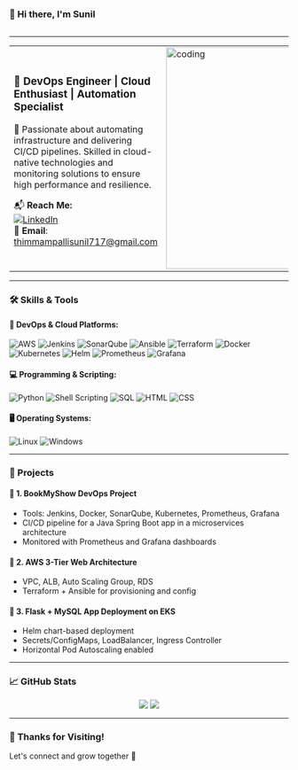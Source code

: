 ### 👋 Hi there, I'm **Sunil**

<p align="center">
  <img https://img.freepik.com/free-photo/person-playing-3d-video-games-device_23-2151005751.jpg
 />
</p>

---

<table>
<tr>
<td>

### 🚀 DevOps Engineer | Cloud Enthusiast | Automation Specialist

🔧 Passionate about automating infrastructure and delivering CI/CD pipelines. Skilled in cloud-native technologies and monitoring solutions to ensure high performance and resilience.

📬 **Reach Me:**  
[![LinkedIn](https://img.shields.io/badge/LinkedIn-blue?style=flat&logo=linkedin)](https://www.linkedin.com/in/thimmampallisunil)  
📧 **Email**: thimmampallisunil717@gmail.com

</td>
<td>
  <img src="https://github.com/suneel-717/suneel-717/blob/main/34940c13-3802-4a16-a1a8-d6d88125ffad.png" alt="coding" width="400px" />
</td>
</tr>
</table>

---

### 🛠️ Skills & Tools

#### 🚀 DevOps & Cloud Platforms:
![AWS](https://img.shields.io/badge/AWS-232F3E?style=for-the-badge&logo=amazon-aws&logoColor=white)
![Jenkins](https://img.shields.io/badge/Jenkins-D24939?style=for-the-badge&logo=jenkins&logoColor=white)
![SonarQube](https://img.shields.io/badge/SonarQube-4E9BCD?style=for-the-badge&logo=sonarqube&logoColor=white)
![Ansible](https://img.shields.io/badge/Ansible-EE0000?style=for-the-badge&logo=ansible&logoColor=white)
![Terraform](https://img.shields.io/badge/Terraform-623CE4?style=for-the-badge&logo=terraform&logoColor=white)
![Docker](https://img.shields.io/badge/Docker-2496ED?style=for-the-badge&logo=docker&logoColor=white)
![Kubernetes](https://img.shields.io/badge/Kubernetes-326CE5?style=for-the-badge&logo=kubernetes&logoColor=white)
![Helm](https://img.shields.io/badge/Helm-0F1689?style=for-the-badge&logo=helm&logoColor=white)
![Prometheus](https://img.shields.io/badge/Prometheus-E6522C?style=for-the-badge&logo=prometheus&logoColor=white)
![Grafana](https://img.shields.io/badge/Grafana-F46800?style=for-the-badge&logo=grafana&logoColor=white)

#### 💻 Programming & Scripting:
![Python](https://img.shields.io/badge/Python-3776AB?style=for-the-badge&logo=python&logoColor=white)
![Shell Scripting](https://img.shields.io/badge/Shell-4EAA25?style=for-the-badge&logo=gnu-bash&logoColor=white)
![SQL](https://img.shields.io/badge/SQL-4479A1?style=for-the-badge&logo=postgresql&logoColor=white)
![HTML](https://img.shields.io/badge/HTML5-E34F26?style=for-the-badge&logo=html5&logoColor=white)
![CSS](https://img.shields.io/badge/CSS3-1572B6?style=for-the-badge&logo=css3&logoColor=white)

#### 🖥️ Operating Systems:
![Linux](https://img.shields.io/badge/Linux-FCC624?style=for-the-badge&logo=linux&logoColor=black)
![Windows](https://img.shields.io/badge/Windows-0078D6?style=for-the-badge&logo=windows&logoColor=white)

---

### 📂 Projects

#### 📌 1. **BookMyShow DevOps Project**
- Tools: Jenkins, Docker, SonarQube, Kubernetes, Prometheus, Grafana
- CI/CD pipeline for a Java Spring Boot app in a microservices architecture
- Monitored with Prometheus and Grafana dashboards

#### 📌 2. **AWS 3-Tier Web Architecture**
- VPC, ALB, Auto Scaling Group, RDS
- Terraform + Ansible for provisioning and config

#### 📌 3. **Flask + MySQL App Deployment on EKS**
- Helm chart-based deployment
- Secrets/ConfigMaps, LoadBalancer, Ingress Controller
- Horizontal Pod Autoscaling enabled

---

### 📈 GitHub Stats
<p align="center">
  <img src="https://github-readme-stats.vercel.app/api?username=suneel-717&show_icons=true&theme=dark" />
  <img src="https://github-readme-streak-stats.herokuapp.com/?user=suneel-717&theme=dark" />
</p>

---

### 🙌 Thanks for Visiting!
Let's connect and grow together 🚀
